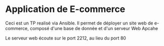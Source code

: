 # Application de E-commerce
Ceci est un TP realisé via Ansible.
Il permet de déployer un site web de e-commerce, composé d'une base de donnée et d'un serveur Web Apcahe


Le serveur web écoute sur le port 2212, au lieu du port 80
